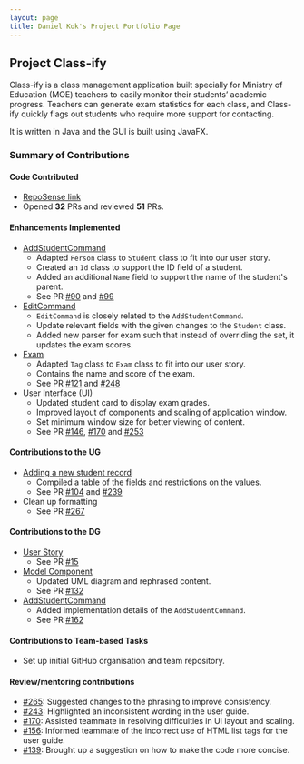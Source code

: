 ```yaml
---
layout: page
title: Daniel Kok's Project Portfolio Page
---
```


## Project Class-ify

Class-ify is a class management application built specially for Ministry of Education (MOE) teachers to easily monitor their students’ academic progress.
Teachers can generate exam statistics for each class, and Class-ify quickly flags out students who require more support for contacting.

It is written in Java and the GUI is built using JavaFX.

### Summary of Contributions

#### Code Contributed
- [RepoSense link](https://nus-cs2103-ay2223s1.github.io/tp-dashboard/?search=danielk0k&breakdown=true)
- Opened **32** PRs and reviewed **51** PRs.

#### Enhancements Implemented
- [AddStudentCommand](https://github.com/AY2223S1-CS2103T-T15-2/tp/blob/master/src/main/java/seedu/classify/logic/commands/AddStudentCommand.java)
  - Adapted `Person` class to `Student` class to fit into our user story.
  - Created an `Id` class to support the ID field of a student.
  - Added an additional `Name` field to support the name of the student's parent.
  - See PR [#90](https://github.com/AY2223S1-CS2103T-T15-2/tp/pull/90) and [#99](https://github.com/AY2223S1-CS2103T-T15-2/tp/pull/99)
- [EditCommand](https://github.com/AY2223S1-CS2103T-T15-2/tp/blob/master/src/main/java/seedu/classify/logic/commands/EditCommand.java)
  - `EditCommand` is closely related to the `AddStudentCommand`.
  - Update relevant fields with the given changes to the `Student` class.
  - Added new parser for exam such that instead of overriding the set, it updates the exam scores.
- [Exam](https://github.com/AY2223S1-CS2103T-T15-2/tp/blob/master/src/main/java/seedu/classify/model/exam/Exam.java)
  - Adapted `Tag` class to `Exam` class to fit into our user story.
  - Contains the name and score of the exam.
  - See PR [#121](https://github.com/AY2223S1-CS2103T-T15-2/tp/pull/121) and [#248](https://github.com/AY2223S1-CS2103T-T15-2/tp/pull/248)
- User Interface (UI)
  - Updated student card to display exam grades.
  - Improved layout of components and scaling of application window.
  - Set minimum window size for better viewing of content.
  - See PR [#146](https://github.com/AY2223S1-CS2103T-T15-2/tp/pull/146), [#170](https://github.com/AY2223S1-CS2103T-T15-2/tp/pull/170) and [#253](https://github.com/AY2223S1-CS2103T-T15-2/tp/pull/253)

#### Contributions to the UG
- [Adding a new student record](https://ay2223s1-cs2103t-t15-2.github.io/tp/UserGuide.html#421-adding-a-new-student-record--addstudent)
  - Compiled a table of the fields and restrictions on the values.
  - See PR [#104](https://github.com/AY2223S1-CS2103T-T15-2/tp/pull/104) and [#239](https://github.com/AY2223S1-CS2103T-T15-2/tp/pull/239)
- Clean up formatting
  - See PR [#267](https://github.com/AY2223S1-CS2103T-T15-2/tp/pull/267)

#### Contributions to the DG
- [User Story](https://ay2223s1-cs2103t-t15-2.github.io/tp/DeveloperGuide.html#62-user-stories)
  - See PR [#15](https://github.com/AY2223S1-CS2103T-T15-2/tp/pull/15)
- [Model Component](https://ay2223s1-cs2103t-t15-2.github.io/tp/DeveloperGuide.html#413-model-component)
  - Updated UML diagram and rephrased content.
  - See PR [#132](https://github.com/AY2223S1-CS2103T-T15-2/tp/pull/132)
- [AddStudentCommand](https://ay2223s1-cs2103t-t15-2.github.io/tp/DeveloperGuide.html#421-addstudent-command)
  - Added implementation details of the `AddStudentCommand`.
  - See PR [#162](https://github.com/AY2223S1-CS2103T-T15-2/tp/pull/162)

#### Contributions to Team-based Tasks
- Set up initial GitHub organisation and team repository.

#### Review/mentoring contributions
- [#265](https://github.com/AY2223S1-CS2103T-T15-2/tp/pull/265): Suggested changes to the phrasing to improve consistency.
- [#243](https://github.com/AY2223S1-CS2103T-T15-2/tp/pull/243): Highlighted an inconsistent wording in the user guide.
- [#170](https://github.com/AY2223S1-CS2103T-T15-2/tp/pull/170): Assisted teammate in resolving difficulties in UI layout and scaling.
- [#156](https://github.com/AY2223S1-CS2103T-T15-2/tp/pull/156): Informed teammate of the incorrect use of HTML list tags for the user guide.
- [#139](https://github.com/AY2223S1-CS2103T-T15-2/tp/pull/139): Brought up a suggestion on how to make the code more concise.
